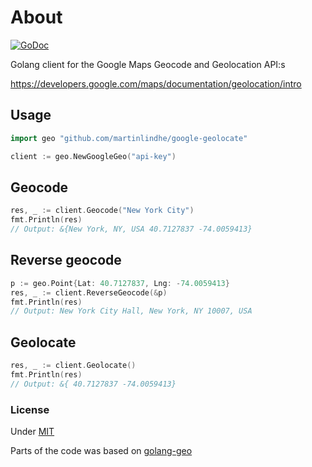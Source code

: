 # About

[![GoDoc](https://godoc.org/github.com/martinlindhe/google-geolocate?status.svg)](https://godoc.org/github.com/martinlindhe/google-geolocate)

Golang client for the Google Maps Geocode and Geolocation API:s

https://developers.google.com/maps/documentation/geolocation/intro


## Usage
```go
import geo "github.com/martinlindhe/google-geolocate"

client := geo.NewGoogleGeo("api-key")
```

## Geocode
```go
res, _ := client.Geocode("New York City")
fmt.Println(res)
// Output: &{New York, NY, USA 40.7127837 -74.0059413}
```

## Reverse geocode
```go
p := geo.Point{Lat: 40.7127837, Lng: -74.0059413}
res, _ := client.ReverseGeocode(&p)
fmt.Println(res)
// Output: New York City Hall, New York, NY 10007, USA
```

## Geolocate

```go
res, _ := client.Geolocate()
fmt.Println(res)
// Output: &{ 40.7127837 -74.0059413}
```

### License

Under [MIT](LICENSE)

Parts of the code was based on [golang-geo](https://github.com/kellydunn/golang-geo)
